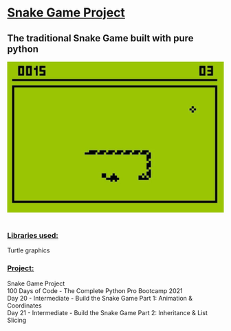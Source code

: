 # <u>**Snake Game Project**</u>

## The traditional Snake Game built with pure python <br /> 
![Snake Game](image.jpg) <br /> <br />
### <u>**Libraries used:**</u> <br />
Turtle graphics <br />
### <u>**Project:**</u> <br />
Snake Game Project<br />
100 Days of Code - The Complete Python Pro Bootcamp 2021 <br />
Day 20 - Intermediate - Build the Snake Game Part 1: Animation & Coordinates <br />
Day 21 - Intermediate - Build the Snake Game Part 2: Inheritance & List Slicing